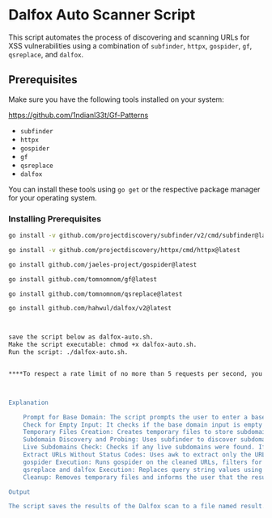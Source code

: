 # Dalfox Auto Scanner Script

This script automates the process of discovering and scanning URLs for XSS vulnerabilities using a combination of `subfinder`, `httpx`, `gospider`, `gf`, `qsreplace`, and `dalfox`.

## Prerequisites

Make sure you have the following tools installed on your system:

https://github.com/1ndianl33t/Gf-Patterns

- `subfinder`
- `httpx`
- `gospider`
- `gf`
- `qsreplace`
- `dalfox`

You can install these tools using `go get` or the respective package manager for your operating system.

### Installing Prerequisites


```sh
go install -v github.com/projectdiscovery/subfinder/v2/cmd/subfinder@latest

go install -v github.com/projectdiscovery/httpx/cmd/httpx@latest

go install github.com/jaeles-project/gospider@latest

go install github.com/tomnomnom/gf@latest

go install github.com/tomnomnom/qsreplace@latest

go install github.com/hahwul/dalfox/v2@latest



save the script below as dalfox-auto.sh.
Make the script executable: chmod +x dalfox-auto.sh.
Run the script: ./dalfox-auto.sh.


****To respect a rate limit of no more than 5 requests per second, you need to set appropriate delays and adjust the worker count in the script. We can use dalfox's --delay option to introduce a delay between requests.****  eg: dalfox pipe --delay 200 --worker 5 | tee result.txt (This is not set as default)



Explanation

    Prompt for Base Domain: The script prompts the user to enter a base domain.
    Check for Empty Input: It checks if the base domain input is empty and exits with an error if it is.
    Temporary Files Creation: Creates temporary files to store subdomains, clean URLs, and intermediate results.
    Subdomain Discovery and Probing: Uses subfinder to discover subdomains and httpx to probe for live URLs, saving the results to a temporary file.
    Live Subdomains Check: Checks if any live subdomains were found. If not, it cleans up and exits with an error message.
    Extract URLs Without Status Codes: Uses awk to extract only the URLs from the httpx output, discarding status codes.
    gospider Execution: Runs gospider on the cleaned URLs, filters for "code-200" responses, extracts URLs containing =, and further filters using gf xss.
    qsreplace and dalfox Execution: Replaces query string values using qsreplace and pipes the result to dalfox for scanning, saving the output to result.txt.
    Cleanup: Removes temporary files and informs the user that the results are saved.

Output

The script saves the results of the Dalfox scan to a file named result.txt in the current directory.






